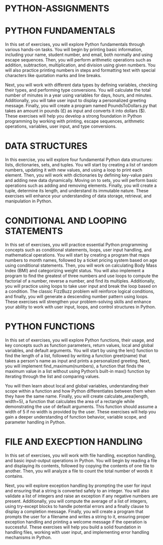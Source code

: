 # PYTHON-ASSIGNMENTS
# PYTHON FUNDAMENTALS
In this set of exercises, you will explore Python fundamentals through various hands-on tasks. You will begin by printing basic information, including your name, student number, and email, both normally and using escape sequences. Then, you will perform arithmetic operations such as addition, subtraction, multiplication, and division using given numbers. You will also practice printing numbers in steps and formatting text with special characters like quotation marks and line breaks.

Next, you will work with different data types by defining variables, checking their types, and performing type conversions. You will calculate the total number of minutes in a year using variables for days, hours, and minutes. Additionally, you will take user input to display a personalized greeting message. Finally, you will create a program named PoundsToDollars.py that takes an amount in pounds (£) as input and converts it into dollars ($). These exercises will help you develop a strong foundation in Python programming by working with printing, escape sequences, arithmetic operations, variables, user input, and type conversions. 
# DATA STRUCTURES
In this exercise, you will explore four fundamental Python data structures: lists, dictionaries, sets, and tuples. You will start by creating a list of random numbers, updating it with new values, and using a loop to print each element. Then, you will work with dictionaries by defining key-value pairs and adding new data dynamically. Moving on to sets, you will perform basic operations such as adding and removing elements. Finally, you will create a tuple, determine its length, and understand its immutable nature. These exercises will enhance your understanding of data storage, retrieval, and manipulation in Python.
# CONDITIONAL AND LOOPING STATEMENTS
In this set of exercises, you will practice essential Python programming concepts such as conditional statements, loops, user input handling, and mathematical operations. You will start by creating a program that maps numbers to month names, followed by a ticket pricing system based on age using conditional statements. Then, you will work on calculating Body Mass Index (BMI) and categorizing weight status. You will also implement a program to find the greatest of three numbers and use loops to compute the factorial of a number, reverse a number, and find its multiples. Additionally, you will practice using loops to take user input and break the loop based on a condition. The classic FizzBuzz problem will reinforce logical conditions, and finally, you will generate a descending number pattern using loops. These exercises will strengthen your problem-solving skills and enhance your ability to work with user input, loops, and control structures in Python.
# PYTHON FUNCTIONS 
In this set of exercises, you will explore Python functions, their usage, and key concepts such as function parameters, return values, local and global variables, and default arguments. You will start by using the len() function to find the length of a list, followed by writing a function greet(name) that takes a person's name as input and prints a personalized greeting. Next, you will implement find_maximum(numbers), a function that finds the maximum value in a list without using Python’s built-in max() function by iterating through the list and comparing values.

You will then learn about local and global variables, understanding their scope within a function and how Python differentiates between them when they have the same name. Finally, you will create calculate_area(length, width=5), a function that calculates the area of a rectangle while demonstrating the use of default arguments. This function should assume a width of 5 if no width is provided by the user. These exercises will help you gain a deeper understanding of function behavior, variable scope, and parameter handling in Python.
# FILE AND EXECPTION HANDLING
In this set of exercises, you will work with file handling, exception handling, and basic input-output operations in Python. You will begin by reading a file and displaying its contents, followed by copying the contents of one file to another. Then, you will analyze a file to count the total number of words it contains.

Next, you will explore exception handling by prompting the user for input and ensuring that a string is converted safely to an integer. You will also validate a list of integers and raise an exception if any negative numbers are present. Additionally, you will compute the average of a list of integers, using try-except blocks to handle potential errors and a finally clause to display a completion message. Finally, you will create a program that prompts the user for a filename and writes a string to it, ensuring proper exception handling and printing a welcome message if the operation is successful. These exercises will help you build a solid foundation in handling files, working with user input, and implementing error handling mechanisms in Python. 
# 
